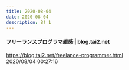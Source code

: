 ```yaml
---
title: 2020-08-04
date: 2020-08-04
description: B! 1
---
```


#### フリーランスプログラマ雑感 | blog.tai2.net
https://blog.tai2.net/freelance-programmer.html<br>
2020/08/04 00:27:16<br>


